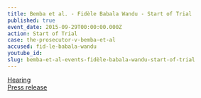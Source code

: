 ```yaml
---
title: Bemba et al. - Fidèle Babala Wandu - Start of Trial
published: true
event_date: 2015-09-29T00:00:00.000Z
action: Start of Trial
case: the-prosecutor-v-bemba-et-al
accused: fid-le-babala-wandu
youtube_id:
slug: bemba-et-al-events-fidèle-babala-wandu-start-of-trial
---
```



[Hearing](https://youtu.be/AL86P4bwUIo)
<br>[Press release](https://www.icc-cpi.int/pages/item.aspx?name=PR1155)